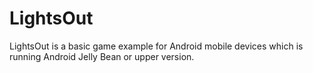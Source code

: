 # LightsOut
LightsOut is a basic game example for Android mobile devices which is running Android Jelly Bean or upper version.

